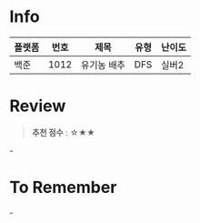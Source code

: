 # Info
|플랫폼|번호|제목|유형|난이도|
|----|----|----|----|----|
|백준|1012|유기농 배추|DFS|실버2|

# Review
> **추천 점수** : ☆★★

\-

# To Remember
\-